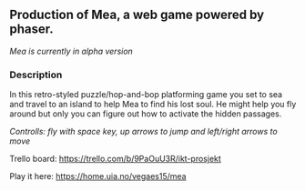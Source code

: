 ## Production of Mea, a web game powered by phaser.

*Mea is currently in alpha version*

### Description
In this retro-styled puzzle/hop-and-bop platforming game you set to sea and travel to an island to help Mea to find his lost soul. He might help you fly around but only you can figure out how to activate the hidden passages.

*Controlls: fly with space key, up arrows to jump and left/right arrows to move*

Trello board: https://trello.com/b/9PaOuU3R/ikt-prosjekt

Play it here: https://home.uia.no/vegaes15/mea
